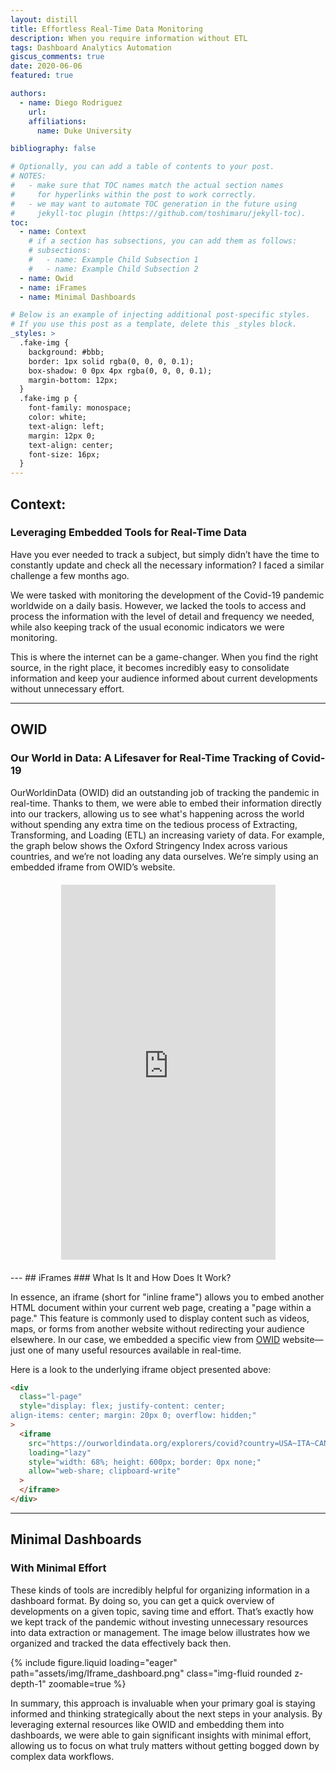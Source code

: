 ```yaml
---
layout: distill
title: Effortless Real-Time Data Monitoring
description: When you require information without ETL
tags: Dashboard Analytics Automation
giscus_comments: true
date: 2020-06-06
featured: true

authors:
  - name: Diego Rodriguez
    url:
    affiliations:
      name: Duke University

bibliography: false

# Optionally, you can add a table of contents to your post.
# NOTES:
#   - make sure that TOC names match the actual section names
#     for hyperlinks within the post to work correctly.
#   - we may want to automate TOC generation in the future using
#     jekyll-toc plugin (https://github.com/toshimaru/jekyll-toc).
toc:
  - name: Context
    # if a section has subsections, you can add them as follows:
    # subsections:
    #   - name: Example Child Subsection 1
    #   - name: Example Child Subsection 2
  - name: Owid
  - name: iFrames
  - name: Minimal Dashboards

# Below is an example of injecting additional post-specific styles.
# If you use this post as a template, delete this _styles block.
_styles: >
  .fake-img {
    background: #bbb;
    border: 1px solid rgba(0, 0, 0, 0.1);
    box-shadow: 0 0px 4px rgba(0, 0, 0, 0.1);
    margin-bottom: 12px;
  }
  .fake-img p {
    font-family: monospace;
    color: white;
    text-align: left;
    margin: 12px 0;
    text-align: center;
    font-size: 16px;
  }
---
```


## Context:

### Leveraging Embedded Tools for Real-Time Data

Have you ever needed to track a subject, but simply didn’t have the time to constantly update and check all the necessary information? I faced a similar challenge a few months ago.

We were tasked with monitoring the development of the Covid-19 pandemic worldwide on a daily basis. However, we lacked the tools to access and process the information with the level of detail and frequency we needed, while also keeping track of the usual economic indicators we were monitoring.

This is where the internet can be a game-changer. When you find the right source, in the right place, it becomes incredibly easy to consolidate information and keep your audience informed about current developments without unnecessary effort.

---

## OWID

### Our World in Data: A Lifesaver for Real-Time Tracking of Covid-19

OurWorldinData (OWID) did an outstanding job of tracking the pandemic in real-time. Thanks to them, we were able to embed their information directly into our trackers, allowing us to see what's happening across the world without spending any extra time on the tedious process of Extracting, Transforming, and Loading (ETL) an increasing variety of data. For example, the graph below shows the Oxford Stringency Index across various countries, and we’re not loading any data ourselves. We’re simply using an embedded iframe from OWID’s website.

<div class="l-page" 
style="display: flex; justify-content: center; 
align-items: center; margin: 20px 0; overflow: hidden;">
<iframe src="https://ourworldindata.org/explorers/covid?country=USA~ITA~CAN~DEU~GBR~FRA&hideControls=true&Metric=Stringency+index&Interval=7-day+rolling+average&Relative+to+population=true&tab=chart" 
loading="lazy" style="width: 68%; height: 600px; border: 0px none;" 
allow="web-share; clipboard-write">
</iframe>
</div>
---
## iFrames
### What Is It and How Does It Work?

In essence, an iframe (short for "inline frame") allows you to embed another HTML document within your current web page, creating a "page within a page." This feature is commonly used to display content such as videos, maps, or forms from another website without redirecting your audience elsewhere. In our case, we embedded a specific view from [OWID](https://ourworldindata.org/metrics-explained-covid19-stringency-index) website—just one of many useful resources available in real-time.

Here is a look to the underlying iframe object presented above:

```html
<div
  class="l-page"
  style="display: flex; justify-content: center; 
align-items: center; margin: 20px 0; overflow: hidden;"
>
  <iframe
    src="https://ourworldindata.org/explorers/covid?country=USA~ITA~CAN~DEU~GBR~FRA&hideControls=true&Metric=Stringency+index&Interval=7-day+rolling+average&Relative+to+population=true&tab=chart"
    loading="lazy"
    style="width: 68%; height: 600px; border: 0px none;"
    allow="web-share; clipboard-write"
  >
  </iframe>
</div>
```

---

## Minimal Dashboards

### With Minimal Effort

These kinds of tools are incredibly helpful for organizing information in a dashboard format. By doing so, you can get a quick overview of developments on a given topic, saving time and effort. That’s exactly how we kept track of the pandemic without investing unnecessary resources into data extraction or management. The image below illustrates how we organized and tracked the data effectively back then.

{% include figure.liquid loading="eager" path="assets/img/Iframe_dashboard.png" class="img-fluid rounded z-depth-1" zoomable=true %}

In summary, this approach is invaluable when your primary goal is staying informed and thinking strategically about the next steps in your analysis. By leveraging external resources like OWID and embedding them into dashboards, we were able to gain significant insights with minimal effort, allowing us to focus on what truly matters without getting bogged down by complex data workflows.
